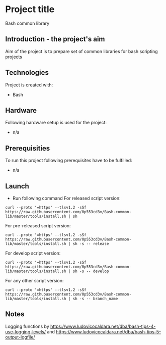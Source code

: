 # Project title
Bash common library
## Introduction - the project's aim
Aim of the project is to prepare set of common libraries for bash scripting projects
## Technologies
Project is created with:
* Bash

## Hardware
Following hardware setup is used for the project:
* n/a

## Prerequisities
To run this project following prerequisites have to be fulfilled:
* n/a

## Launch
* Run following command
For released script version:
```
curl --proto '=https' --tlsv1.2 -sSf  https://raw.githubusercontent.com/0p553cd3v/Bash-common-lib/master/tools/install.sh | sh
```
For pre-released script version:
```
curl --proto '=https' --tlsv1.2 -sSf  https://raw.githubusercontent.com/0p553cd3v/Bash-common-lib/master/tools/install.sh | sh -s -- release
```
For develop script version:
```
curl --proto '=https' --tlsv1.2 -sSf  https://raw.githubusercontent.com/0p553cd3v/Bash-common-lib/master/tools/install.sh | sh -s -- develop
```
For any other script version:
```
curl --proto '=https' --tlsv1.2 -sSf  https://raw.githubusercontent.com/0p553cd3v/Bash-common-lib/master/tools/install.sh | sh -s -- branch_name
```
## Notes
Logging functions by https://www.ludovicocaldara.net/dba/bash-tips-4-use-logging-levels/ and https://www.ludovicocaldara.net/dba/bash-tips-5-output-logfile/ 
